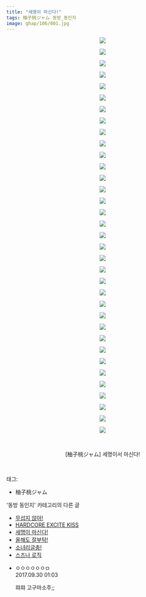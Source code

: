 ```yaml
---
title: "세명이 마신다!"
tags: 柚子桃ジャム 동방_동인지
image: ghap/106/001.jpg
---
```

<div class="article">
<p style="text-align: center; clear: none; float: none;"><img src="{{ site.nasurl }}/ghap/106/001.jpg"/></p>
<p style="text-align: center; clear: none; float: none;"><img src="{{ site.nasurl }}/ghap/106/002.png"/></p>
<p style="text-align: center; clear: none; float: none;"><img src="{{ site.nasurl }}/ghap/106/003.jpg"/></p>
<p style="text-align: center; clear: none; float: none;"><img src="{{ site.nasurl }}/ghap/106/004.jpg"/></p>
<p style="text-align: center; clear: none; float: none;"><img src="{{ site.nasurl }}/ghap/106/005.jpg"/></p>
<p style="text-align: center; clear: none; float: none;"><img src="{{ site.nasurl }}/ghap/106/006.jpg"/></p>
<p style="text-align: center; clear: none; float: none;"><img src="{{ site.nasurl }}/ghap/106/007.jpg"/></p>
<p style="text-align: center; clear: none; float: none;"><img src="{{ site.nasurl }}/ghap/106/008.jpg"/></p>
<p style="text-align: center; clear: none; float: none;"><img src="{{ site.nasurl }}/ghap/106/009.jpg"/></p>
<p style="text-align: center; clear: none; float: none;"><img src="{{ site.nasurl }}/ghap/106/010.jpg"/></p>
<p style="text-align: center; clear: none; float: none;"><img src="{{ site.nasurl }}/ghap/106/011.jpg"/></p>
<p style="text-align: center; clear: none; float: none;"><img src="{{ site.nasurl }}/ghap/106/012.jpg"/></p>
<p style="text-align: center; clear: none; float: none;"><img src="{{ site.nasurl }}/ghap/106/013.jpg"/></p>
<p style="text-align: center; clear: none; float: none;"><img src="{{ site.nasurl }}/ghap/106/014.jpg"/></p>
<p style="text-align: center; clear: none; float: none;"><img src="{{ site.nasurl }}/ghap/106/015.jpg"/></p>
<p style="text-align: center; clear: none; float: none;"><img src="{{ site.nasurl }}/ghap/106/016.jpg"/></p>
<p style="text-align: center; clear: none; float: none;"><img src="{{ site.nasurl }}/ghap/106/017.jpg"/></p>
<p style="text-align: center; clear: none; float: none;"><img src="{{ site.nasurl }}/ghap/106/018.jpg"/></p>
<p style="text-align: center; clear: none; float: none;"><img src="{{ site.nasurl }}/ghap/106/019.jpg"/></p>
<p style="text-align: center; clear: none; float: none;"><img src="{{ site.nasurl }}/ghap/106/020.jpg"/></p>
<p style="text-align: center; clear: none; float: none;"><img src="{{ site.nasurl }}/ghap/106/021.jpg"/></p>
<p style="text-align: center; clear: none; float: none;"><img src="{{ site.nasurl }}/ghap/106/022.jpg"/></p>
<p style="text-align: center; clear: none; float: none;"><img src="{{ site.nasurl }}/ghap/106/023.jpg"/></p>
<p style="text-align: center; clear: none; float: none;"><img src="{{ site.nasurl }}/ghap/106/024.jpg"/></p>
<p style="text-align: center; clear: none; float: none;"><img src="{{ site.nasurl }}/ghap/106/025.jpg"/></p>
<p style="text-align: center; clear: none; float: none;"><img src="{{ site.nasurl }}/ghap/106/026.jpg"/></p>
<p style="text-align: center; clear: none; float: none;"><img src="{{ site.nasurl }}/ghap/106/027.jpg"/></p>
<p style="text-align: center; clear: none; float: none;"><img src="{{ site.nasurl }}/ghap/106/028.jpg"/></p>
<p style="text-align: center; clear: none; float: none;"><img src="{{ site.nasurl }}/ghap/106/029.jpg"/></p>
<p style="text-align: center; clear: none; float: none;"><img src="{{ site.nasurl }}/ghap/106/030.jpg"/></p>
<p style="text-align: center; clear: none; float: none;"><img src="{{ site.nasurl }}/ghap/106/031.jpg"/></p>
<p style="text-align: center; clear: none; float: none;"><img src="{{ site.nasurl }}/ghap/106/032.jpg"/></p>
<p style="text-align: center; clear: none; float: none;"><img src="{{ site.nasurl }}/ghap/106/033.jpg"/></p>
<p style="text-align: center; clear: none; float: none;"><img src="{{ site.nasurl }}/ghap/106/034.jpg"/></p>
<p style="text-align: center; clear: none; float: none;"><img src="{{ site.nasurl }}/ghap/106/035.jpg"/></p>
<p style="text-align: center; clear: none; float: none;"><br/></p>
<p style="text-align: center; clear: none; float: none;">[柚子桃ジャム] 세명이서 마신다!</p>
<p><br/></p>
</div><div class="tagTrail">
<p>태그: </p>
<ul>
<li>柚子桃ジャム</li>
</ul>
</div><div class="another">
<p>'동방 동인지' 카테고리의 다른 글</p>
<ul>
<li><a href="/2016-06-18-ghap_108">무섭지 않아!</a></li>
<li><a href="/2016-06-18-ghap_107">HARDCORE EXCITE KISS</a></li>
<li><a href="/2016-06-18-ghap_106">세명이 마신다!</a></li>
<li><a href="/2016-06-18-ghap_105">올해도 잘부탁!</a></li>
<li><a href="/2016-06-18-ghap_104">소녀리글충!</a></li>
<li><a href="/2016-06-18-ghap_102">스즈나 로직</a></li>
</ul>
</div><div class="cb_module cb_fluid">
<div class="cb_wrt cb_profile">
<div class="comment">
<ul>
<li class="cb_thumb_off" id="comment15093342">
<div class="cb_comment_area">
<div class="cb_info_area">
<div class="cb_section">
<span class="cb_nick_name">ㅇㅇㅇㅇㅇㅇㅁ</span>
</div>
<div class="cb_section">
<span class="cb_date">2017.09.30 01:03 </span>
</div>
</div>
<div class="cb_dsc_comment">
<p class="cb_dsc">
											퍄퍄 고구마소주;;
										</p>
</div>
</div></li>
</ul>
</div>
</div><!-- commentList close -->
</div>
